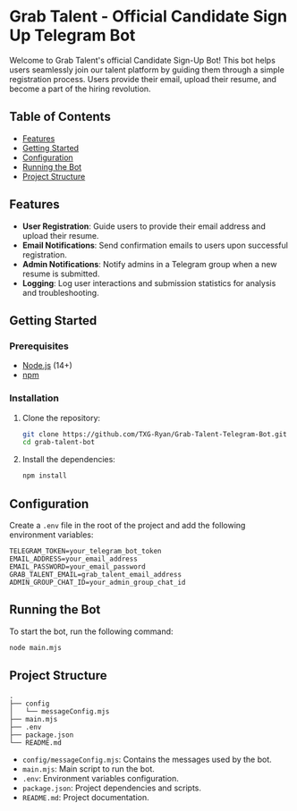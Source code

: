 
# Grab Talent - Official Candidate Sign Up Telegram Bot

Welcome to Grab Talent's official Candidate Sign-Up Bot! This bot helps users seamlessly join our talent platform by guiding them through a simple registration process. Users provide their email, upload their resume, and become a part of the hiring revolution.

## Table of Contents

- [Features](#features)
- [Getting Started](#getting-started)
- [Configuration](#configuration)
- [Running the Bot](#running-the-bot)
- [Project Structure](#project-structure)

## Features

- **User Registration**: Guide users to provide their email address and upload their resume.
- **Email Notifications**: Send confirmation emails to users upon successful registration.
- **Admin Notifications**: Notify admins in a Telegram group when a new resume is submitted.
- **Logging**: Log user interactions and submission statistics for analysis and troubleshooting.

## Getting Started

### Prerequisites

- [Node.js](https://nodejs.org/) (14+)
- [npm](https://www.npmjs.com/)

### Installation

1. Clone the repository:
   ```bash
   git clone https://github.com/TXG-Ryan/Grab-Talent-Telegram-Bot.git
   cd grab-talent-bot
   ```

2. Install the dependencies:
   ```bash
   npm install
   ```

## Configuration

Create a `.env` file in the root of the project and add the following environment variables:

```
TELEGRAM_TOKEN=your_telegram_bot_token
EMAIL_ADDRESS=your_email_address
EMAIL_PASSWORD=your_email_password
GRAB_TALENT_EMAIL=grab_talent_email_address
ADMIN_GROUP_CHAT_ID=your_admin_group_chat_id
```

## Running the Bot

To start the bot, run the following command:

```bash
node main.mjs
```

## Project Structure

```
.
├── config
│   └── messageConfig.mjs
├── main.mjs
├── .env
├── package.json
└── README.md
```

- `config/messageConfig.mjs`: Contains the messages used by the bot.
- `main.mjs`: Main script to run the bot.
- `.env`: Environment variables configuration.
- `package.json`: Project dependencies and scripts.
- `README.md`: Project documentation.